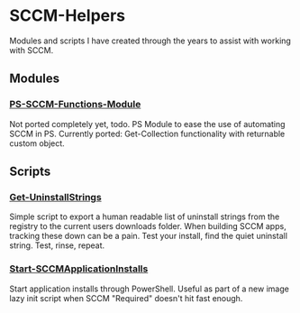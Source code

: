 # SCCM-Helpers

Modules and scripts I have created through the years to assist with working with SCCM. 

## Modules

### [PS-SCCM-Functions-Module](https://github.com/userVII/SCCM-Helpers/blob/main/PS-SCCM-Functions-Module.psm1)

Not ported completely yet, todo. PS Module to ease the use of automating SCCM in PS. Currently ported: Get-Collection functionality with returnable custom object.


## Scripts

### [Get-UninstallStrings](https://github.com/userVII/SCCM-Helpers/blob/main/Get-UninstallStrings.ps1)

Simple script to export a human readable list of uninstall strings from the registry to the current users downloads folder. When building SCCM apps, tracking these down can be a pain. Test your install, find the quiet uninstall string. Test, rinse, repeat.

### [Start-SCCMApplicationInstalls](https://github.com/userVII/SCCM-Helpers/blob/main/Start-SCCMApplicationInstalls.ps1)

Start application installs through PowerShell. Useful as part of a new image lazy init script when SCCM "Required" doesn't hit fast enough.
